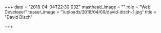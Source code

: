 +++
date = "2018-04-04T22:30:03Z"
masthead_image = ""
role = "Web Developer"
teaser_image = "/uploads/2018/04/06/david-disch-1.jpg"
title = "David Disch"

+++
